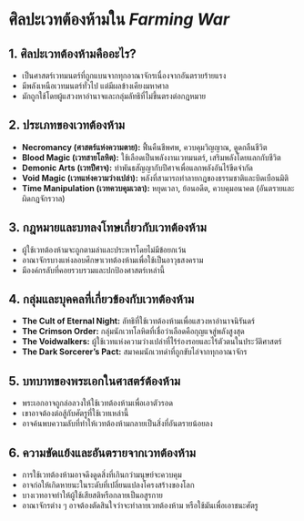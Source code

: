 # ศิลปะเวทต้องห้ามใน *Farming War*

## 1. ศิลปะเวทต้องห้ามคืออะไร?
- เป็นศาสตร์เวทมนตร์ที่ถูกแบนจากทุกอาณาจักรเนื่องจากอันตรายร้ายแรง
- มีพลังเหนือเวทมนตร์ทั่วไป แต่มีผลข้างเคียงมหาศาล
- มักถูกใช้โดยผู้แสวงหาอำนาจและกลุ่มลัทธิที่ไม่ขึ้นตรงต่อกฎหมาย

## 2. ประเภทของเวทต้องห้าม
- **Necromancy (ศาสตร์แห่งความตาย):** ฟื้นคืนชีพศพ, ควบคุมวิญญาณ, ดูดกลืนชีวิต
- **Blood Magic (เวทสายโลหิต):** ใช้เลือดเป็นพลังงานเวทมนตร์, เสริมพลังโดยแลกกับชีวิต
- **Demonic Arts (เวทปีศาจ):** ทำพันธสัญญากับปีศาจเพื่อแลกพลังอันไร้ขีดจำกัด
- **Void Magic (เวทแห่งความว่างเปล่า):** พลังที่สามารถทำลายกฎของธรรมชาติและบิดเบือนมิติ
- **Time Manipulation (เวทควบคุมเวลา):** หยุดเวลา, ย้อนอดีต, ควบคุมอนาคต (อันตรายและผิดกฎจักรวาล)

## 3. กฎหมายและบทลงโทษเกี่ยวกับเวทต้องห้าม
- ผู้ใช้เวทต้องห้ามจะถูกตามล่าและประหารโดยไม่มีข้อยกเว้น
- อาณาจักรบางแห่งลอบศึกษาเวทต้องห้ามเพื่อใช้เป็นอาวุธสงคราม
- มีองค์กรลับที่คอยรวบรวมและปกป้องศาสตร์เหล่านี้

## 4. กลุ่มและบุคคลที่เกี่ยวข้องกับเวทต้องห้าม
- **The Cult of Eternal Night:** ลัทธิที่ใช้เวทต้องห้ามเพื่อแสวงหาอำนาจนิรันดร์
- **The Crimson Order:** กลุ่มนักเวทโลหิตที่เชื่อว่าเลือดคือกุญแจสู่พลังสูงสุด
- **The Voidwalkers:** ผู้ใช้เวทแห่งความว่างเปล่าที่ไร้ร่องรอยและไร้ตัวตนในประวัติศาสตร์
- **The Dark Sorcerer’s Pact:** สมาคมนักเวทดำที่ถูกขับไล่จากทุกอาณาจักร

## 5. บทบาทของพระเอกในศาสตร์ต้องห้าม
- พระเอกอาจถูกล่อลวงให้ใช้เวทต้องห้ามเพื่อเอาตัวรอด
- เขาอาจต้องต่อสู้กับศัตรูที่ใช้เวทเหล่านี้
- อาจค้นพบความลับที่ทำให้เวทต้องห้ามกลายเป็นสิ่งที่อันตรายน้อยลง

## 6. ความขัดแย้งและอันตรายจากเวทต้องห้าม
- การใช้เวทต้องห้ามอาจดึงดูดสิ่งที่เกินกว่ามนุษย์จะควบคุม
- อาจก่อให้เกิดหายนะในระดับที่เปลี่ยนแปลงโครงสร้างของโลก
- บางเวทอาจทำให้ผู้ใช้เสียสติหรือกลายเป็นอสูรกาย
- อาณาจักรต่าง ๆ อาจต้องตัดสินใจว่าจะทำลายเวทต้องห้าม หรือใช้มันเพื่อเอาชนะศัตรู

